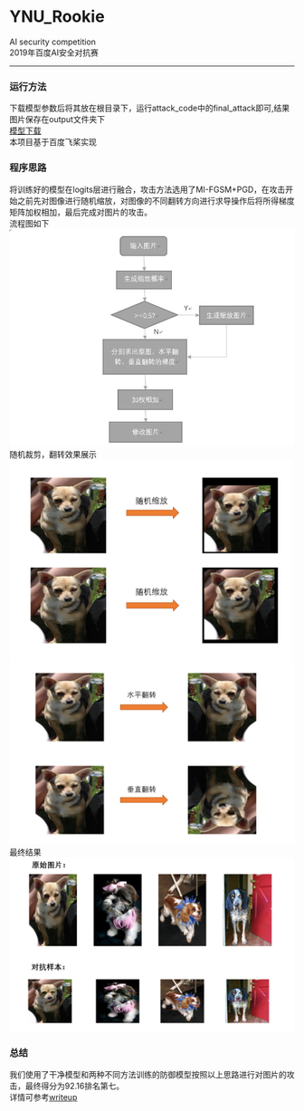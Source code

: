 # YNU_Rookie
AI security competition  
2019年百度AI安全对抗赛
***
### 运行方法  
下载模型参数后将其放在根目录下，运行attack_code中的final_attack即可,结果图片保存在output文件夹下  
<a href="https://aistudio.baidu.com/aistudio/datasetdetail/19734">模型下载</a>  
本项目基于百度飞桨实现 
### 程序思路  
将训练好的模型在logits层进行融合，攻击方法选用了MI-FGSM+PGD，在攻击开始之前先对图像进行随机缩放，对图像的不同翻转方向进行求导操作后将所得梯度矩阵加权相加，最后完成对图片的攻击。  
流程图如下  
![flow_diagram](/image/flow_diagram.jpg)  
随机裁剪，翻转效果展示  
<img src="./image/scale.png" width=500 />  
![flip](/image/flip.png)  
最终结果  
![result](/image/result.png)  
### 总结  
我们使用了干净模型和两种不同方法训练的防御模型按照以上思路进行对图片的攻击，最终得分为92.16排名第七。  
详情可参考<a href="https://github.com/Jin-TaoZhang/YNU_Rookie/blob/master/YNU_Rookie_WriteUp%20.pdf">writeup</a>
